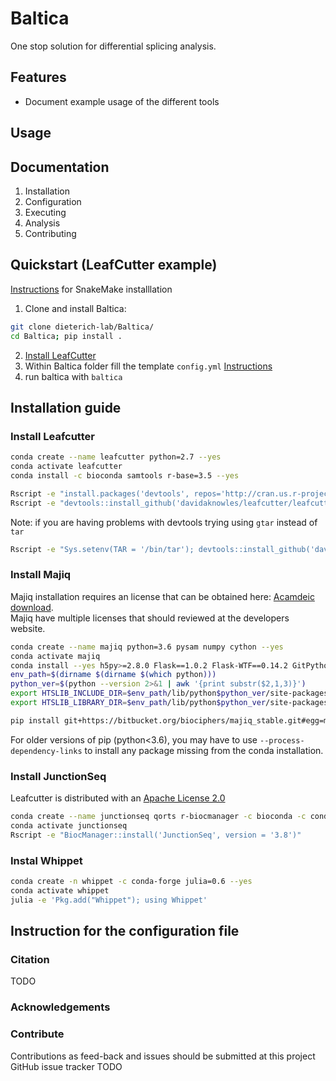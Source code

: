 # Baltica

One stop solution for differential splicing analysis.


## Features

- Document example usage of the different tools 

## Usage 

## Documentation

1) Installation  
1) Configuration
1) Executing 
1) Analysis
1) Contributing

## Quickstart (LeafCutter example)
[Instructions](https://snakemake.readthedocs.io/en/stable/getting_started/installation.html) for SnakeMake installlation

1) Clone and install Baltica:  
 ```bash
 git clone dieterich-lab/Baltica/  
 cd Baltica; pip install .
```
2) [Install LeafCutter](#install-leafcutter)
3) Within Baltica folder fill the template `config.yml` [Instructions](#Instruction_for_the_configuration_file)
4) run baltica with ` baltica ` 
## Installation guide



### Install Leafcutter
```bash
conda create --name leafcutter python=2.7 --yes
conda activate leafcutter
conda install -c bioconda samtools r-base=3.5 --yes

Rscript -e "install.packages('devtools', repos='http://cran.us.r-project.org')"
Rscript -e "devtools::install_github('davidaknowles/leafcutter/leafcutter')"
```
Note: if you are having problems with devtools trying using `gtar` instead of `tar`
```bash
Rscript -e "Sys.setenv(TAR = '/bin/tar'); devtools::install_github('davidaknowles/leafcutter/leafcutter')"
```


### Install Majiq

Majiq installation requires an license that can be obtained here:
[Acamdeic download](https://majiq.biociphers.org/app_download/).   
Majiq have multiple licenses that should reviewed at the developers website.

```bash
conda create --name majiq python=3.6 pysam numpy cython --yes
conda activate majiq
conda install --yes h5py>=2.8.0 Flask==1.0.2 Flask-WTF==0.14.2 GitPython>=2.1.11 gunicorn==19.9.0 psutil>=5.4.8 h5py>=2.8.0 scipy>=1.1.0 
env_path=$(dirname $(dirname $(which python)))
python_ver=$(python --version 2>&1 | awk '{print substr($2,1,3)}')
export HTSLIB_INCLUDE_DIR=$env_path/lib/python$python_ver/site-packages/pysam/include/htslib/
export HTSLIB_LIBRARY_DIR=$env_path/lib/python$python_ver/site-packages/pysam/include/htslib/htslib/

pip install git+https://bitbucket.org/biociphers/majiq_stable.git#egg=majiq
```

For older versions of pip (python<3.6), you may have to use `--process-dependency-links` to install any package missing 
from the conda installation. 

### Install JunctionSeq
Leafcutter is distributed with an [Apache License 2.0](https://github.com/davidaknowles/leafcutter/blob/master/LICENSE)

```bash
conda create --name junctionseq qorts r-biocmanager -c bioconda -c conda-forge --yes  
conda activate junctionseq
Rscript -e "BiocManager::install('JunctionSeq', version = '3.8')"
```

### Instal Whippet

```bash
conda create -n whippet -c conda-forge julia=0.6 --yes 
conda activate whippet
julia -e 'Pkg.add("Whippet"); using Whippet'
```

## Instruction for the configuration file


### Citation
TODO

### Acknowledgements

### Contribute 
Contributions as feed-back and issues should be submitted at this project GitHub issue tracker TODO


